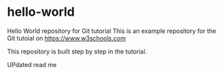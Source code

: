 # hello-world
Hello World repository for Git tutorial
This is an example repository for the Git tutoial on https://www.w3schools.com

This repository is built step by step in the tutorial.

UPdated read me